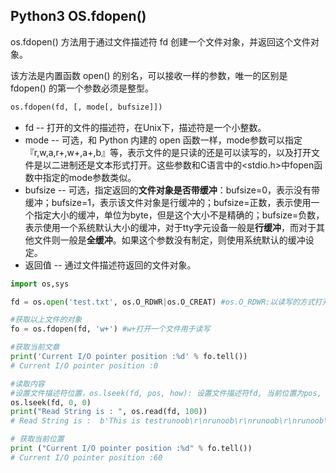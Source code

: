 ## Python3 OS.fdopen()

os.fdopen() 方法用于通过文件描述符 fd 创建一个文件对象，并返回这个文件对象。

该方法是内置函数 open() 的别名，可以接收一样的参数，唯一的区别是 fdopen() 的第一个参数必须是整型。

```python
os.fdopen(fd, [, mode[, bufsize]])
```

* fd -- 打开的文件的描述符，在Unix下，描述符是一个小整数。
* mode -- 可选，和 Python 内建的 open 函数一样，mode参数可以指定『r,w,a,r+,w+,a+,b』等，表示文件的是只读的还是可以读写的，以及打开文件是以二进制还是文本形式打开。这些参数和C语言中的<stdio.h>中fopen函数中指定的mode参数类似。
* bufsize -- 可选，指定返回的**文件对象是否带缓冲**：bufsize=0，表示没有带缓冲；bufsize=1，表示该文件对象是行缓冲的；bufsize=正数，表示使用一个指定大小的缓冲，单位为byte，但是这个大小不是精确的；bufsize=负数，表示使用一个系统默认大小的缓冲，对于tty字元设备一般是**行缓冲**，而对于其他文件则一般是**全缓冲**。如果这个参数没有制定，则使用系统默认的缓冲设定。
* 返回值 -- 通过文件描述符返回的文件对象。

```python
import os,sys

fd = os.open('test.txt', os.O_RDWR|os.O_CREAT) #os.O_RDWR:以读写的方式打开, os.O_CREAT:创建并打开一个新文件

#获取以上文件的对象
fo = os.fdopen(fd, 'w+') #w+打开一个文件用于读写

#获取当前文章
print('Current I/O pointer position :%d' % fo.tell())
# Current I/O pointer position :0

#读取内容
#设置文件描述符位置，os.lseek(fd, pos, how): 设置文件描述符fd, 当前位置为pos, how方式修改: SEEK_SET 或者 0 设置从文件开始的计算的pos; SEEK_CUR或者 1 则从当前位置计算; os.SEEK_END或者2则从文件尾部开始. 在unix，Windows中有效
os.lseek(fd, 0, 0)
print("Read String is : ", os.read(fd, 100))
# Read String is :  b'This is testrunoob\r\nrunoob\r\nrunoob\r\nrunoob\r\nrunoob\r\nrunoob\r\n'

# 获取当前位置
print ("Current I/O pointer position :%d" % fo.tell())
# Current I/O pointer position :60
```
